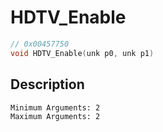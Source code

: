 # HDTV_Enable
```c
// 0x00457750
void HDTV_Enable(unk p0, unk p1)
```
## Description
```
Minimum Arguments: 2
Maximum Arguments: 2
```
